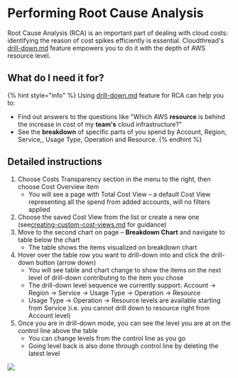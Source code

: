 # Performing Root Cause Analysis

Root Cause Analysis (RCA)​ is an important part of dealing with cloud costs: identifying the reason of cost spikes efficiently is essential. Cloudthread's [drill-down.md](../fundamentals/drill-down.md "mention") feature empowers you to do it with the depth of AWS resource level.

## What do I need it for? <a href="#what-do-i-need-it-for" id="what-do-i-need-it-for"></a>

{% hint style="info" %}
Using [drill-down.md](../fundamentals/drill-down.md "mention") feature for RCA can help you to:

* Find out answers to the questions like "Which AWS **resource** is behind the increase in cost of my **team's** cloud infrastructure?"
* See the **breakdown** of specific parts of you spend by Account, Region, Service,, Usage Type, Operation and Resource.
{% endhint %}

## Detailed instructions <a href="#detailed-instructions" id="detailed-instructions"></a>

1. Choose Costs Transparency section in the menu to the right, then choose Cost Overview item
   * You will see a page with Total Cost View – a default Cost View representing all the spend from added accounts, will no filters applied
2. Choose the saved Cost View from the list or create a new one (see[creating-custom-cost-views.md](creating-custom-cost-views.md "mention") for guidance)
3. Move to the second chart on page – **Breakdown Chart** and navigate to table below the chart
   * The table shows the items visualized on breakdown chart
4. Hover over the table row you want to drill-down into and click the drill-down button (arrow down)
   * You will see table and chart change to show the items on the next level of drill-down contributing to the item you chose
   * The drill-down level sequence we currently support: Account -> Region -> Service -> Usage Type -> Operation -> Resource
   * Usage Type -> Operation -> Resource levels are available starting from Service )i.e. you cannot drill down to resource right from Account level)
5. Once you are in drill-down mode, you can see the level you are at on the control line above the table
   * You can change levels from the control line as you go
   * Going level back is also done through control line by deleting the latest level

![](<../.gitbook/assets/performing-root-cause-analysis_demo.gif>)
